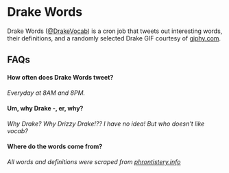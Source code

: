 # Drake Words

Drake Words ([@DrakeVocab](https://twitter.com/DrakeVocab)) is a cron job that tweets out interesting words, their definitions, and a randomly selected Drake GIF courtesy of [giphy.com](http://giphy.com/). 

## FAQs

#### How often does Drake Words tweet?
_Everyday at 8AM and 8PM._

#### Um, why Drake -, er, why?
_Why Drake? Why Drizzy Drake!?? I have no idea! But who doesn't like vocab?_

#### Where do the words come from?
_All words and definitions were scraped from [phrontistery.info](http://phrontistery.info/)_
